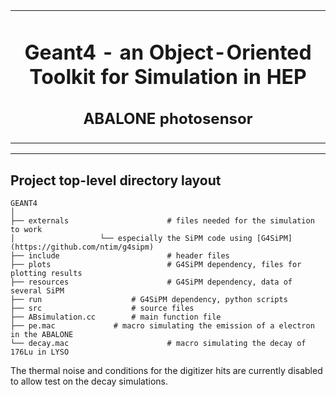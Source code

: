 <table align="center"><tr><td align="center" width="9999">

# Geant4 - an Object-Oriented Toolkit for Simulation in HEP
## ABALONE photosensor

</td></tr></table>

----------------------------------------------------------------------------------------------------------------------------------------------------------------

## Project top-level directory layout

    GEANT4
    │  
    ├── externals                      # files needed for the simulation to work 
    │					└── especially the SiPM code using [G4SiPM](https://github.com/ntim/g4sipm)
    ├── include                        # header files
    ├── plots                          # G4SiPM dependency, files for plotting results
    ├── resources                      # G4SiPM dependency, data of several SiPM
    ├── run			           # G4SiPM dependency, python scripts
    ├── src			           # source files
    ├── ABsimulation.cc		   # main function file
    ├── pe.mac			   # macro simulating the emission of a electron in the ABALONE
    └── decay.mac                      # macro simulating the decay of 176Lu in LYSO

The thermal noise and conditions for the digitizer hits are currently disabled to allow test on the decay simulations.